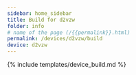 ```yaml
---
sidebar: home_sidebar
title: Build for d2vzw
folder: info
# name of the page (/{{permalink}}.html)
permalink: /devices/d2vzw/build
device: d2vzw
---
```

{% include templates/device_build.md %}
